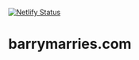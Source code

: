[![Netlify Status](https://api.netlify.com/api/v1/badges/f91ef60c-12c0-404c-8544-7d66bfb6312c/deploy-status)](https://app.netlify.com/sites/barrymarries/deploys)

# barrymarries.com